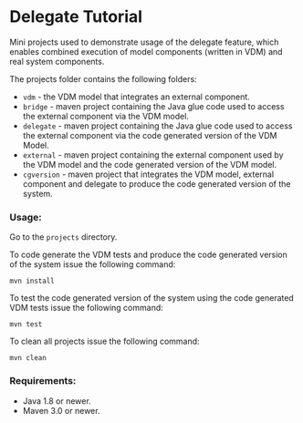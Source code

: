 # Delegate Tutorial

Mini projects used to demonstrate usage of the delegate feature, which
enables combined execution of model components (written in VDM) and
real system components.

The projects folder contains the following folders:

* `vdm` - the VDM model that integrates an external component.
* `bridge` - maven project containing the Java glue code used to access
  the external component via the VDM model.
* `delegate` - maven project containing the Java glue code used to
  access the external component via the code generated version of the
  VDM Model.
* `external` - maven project containing the external component used by
  the VDM model and the code generated version of the VDM model.
* `cgversion` - maven project that integrates the VDM model, external
  component and delegate to produce the code generated version of the
  system.

### Usage:

Go to the `projects` directory.

To code generate the VDM tests and produce the code generated version
of the system issue the following command:
  
~~~
mvn install
~~~

To test the code generated version of the system using the code
generated VDM tests issue the following command:

~~~
mvn test
~~~
  
To clean all projects issue the following command:

~~~
mvn clean
~~~

### Requirements:
* Java 1.8 or newer.
* Maven 3.0 or newer.
